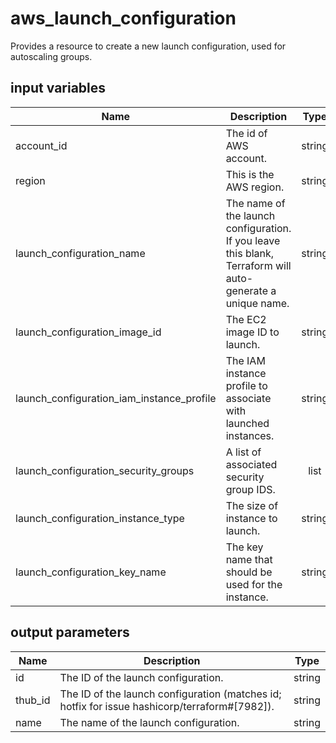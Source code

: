 # aws_launch_configuration

Provides a resource to create a new launch configuration, used for autoscaling groups.

## input variables

| Name | Description | Type | Default | Required |
|------|-------------|:----:|:-----:|:-----:|
|account_id|The id of AWS account.|string||Yes|
|region|This is the AWS region.|string|us-east-1|Yes|
|launch_configuration_name|The name of the launch configuration. If you leave this blank, Terraform will auto-generate a unique name.|string|{{ name }}|No|
|launch_configuration_image_id|The EC2 image ID to launch.|string||Yes|
|launch_configuration_iam_instance_profile|The IAM instance profile to associate with launched instances.|string||Yes|
|launch_configuration_security_groups|A list of associated security group IDS.|list||Yes|
|launch_configuration_instance_type|The size of instance to launch.|string||Yes|
|launch_configuration_key_name|The key name that should be used for the instance.|string||Yes|

## output parameters

| Name | Description | Type |
|------|-------------|:----:|
|id|The ID of the launch configuration.|string|
|thub_id|The ID of the launch configuration (matches id; hotfix for issue hashicorp/terraform#[7982]).|string|
|name|The name of the launch configuration.|string|
